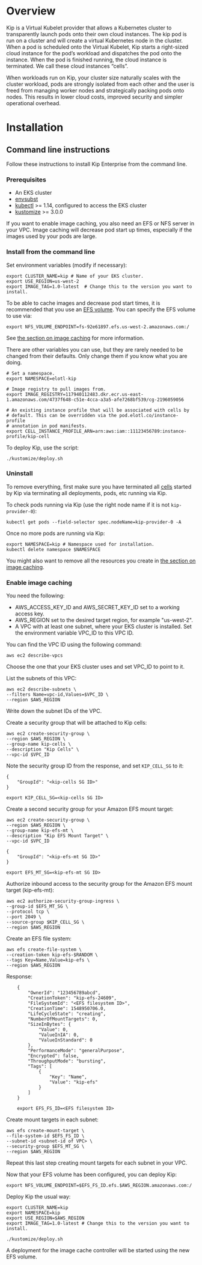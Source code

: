 # Overview

Kip is a Virtual Kubelet provider that allows a Kubernetes cluster to
transparently launch pods onto their own cloud instances. The kip pod is run on
a cluster and will create a virtual Kubernetes node in the cluster. When a pod
is scheduled onto the Virtual Kubelet, Kip starts a right-sized cloud instance
for the pod’s workload and dispatches the pod onto the instance. When the pod
is finished running, the cloud instance is terminated. We call these cloud
instances “cells”.

When workloads run on Kip, your cluster size naturally scales with the cluster
workload, pods are strongly isolated from each other and the user is freed from
managing worker nodes and strategically packing pods onto nodes. This results
in lower cloud costs, improved security and simpler operational overhead.

# Installation

## Command line instructions

Follow these instructions to install Kip Enterprise from the command line.

### Prerequisites

- An EKS cluster
- [envsubst](https://www.gnu.org/software/gettext/manual/html_node/envsubst-Invocation.html)
- [kubectl](https://kubernetes.io/docs/tasks/tools/install-kubectl/) >= 1.14, configured to access the EKS cluster
- [kustomize](https://github.com/kubernetes-sigs/kustomize) >= 3.0.0

If you want to enable image caching, you also need an EFS or NFS server in
your VPC. Image caching will decrease pod start up times, especially if the
images used by your pods are large.

### Install from the command line

Set environment variables (modify if necessary):

    export CLUSTER_NAME=kip # Name of your EKS cluster.
    export USE_REGION=us-west-2
    export IMAGE_TAG=1.0-latest  # Change this to the version you want to install.

To be able to cache images and decrease pod start times, it is recommended that
you use an [EFS volume](https://aws.amazon.com/efs/). You can specify the EFS
volume to use via:

    export NFS_VOLUME_ENDPOINT=fs-92e61897.efs.us-west-2.amazonaws.com:/

See [the section on image caching](#enable-image-caching) for more information.

There are other variables you can use, but they are rarely needed to be changed
from their defaults. Only change them if you know what you are doing.

    # Set a namespace.
    export NAMESPACE=elotl-kip

    # Image registry to pull images from.
    export IMAGE_REGISTRY=117940112483.dkr.ecr.us-east-1.amazonaws.com/4737f648-c51e-4cca-a3a5-afe7268bf539/cg-2196059056

    # An existing instance profile that will be associated with cells by
    # default. This can be overridden via the pod.elotl.co/instance-profile
    # annotation in pod manifests.
    export CELL_INSTANCE_PROFILE_ARN=arn:aws:iam::11123456789:instance-profile/kip-cell

To deploy Kip, use the script:

    ./kustomize/deploy.sh

### Uninstall

To remove everything, first make sure you have terminated all [cells](https://github.com/elotl/kip/blob/master/docs/cells.md) started by Kip via terminating all deployments, pods, etc running via Kip.

To check pods running via Kip (use the right node name if it is not
`kip-provider-0`):

    kubectl get pods --field-selector spec.nodeName=kip-provider-0 -A

Once no more pods are running via Kip:

    export NAMESPACE=kip # Namespace used for installation.
    kubectl delete namespace $NAMESPACE

You might also want to remove all the resources you create in [the section on image caching](#enable-image-caching).

### Enable image caching

You need the following:
* AWS_ACCESS_KEY_ID and AWS_SECRET_KEY_ID set to a working access key.
* AWS_REGION set to the desired target region, for example "us-west-2".
* A VPC with at least one subnet, where your EKS cluster is installed. Set the
  environment variable VPC_ID to this VPC ID.

You can find the VPC ID using the following command:

    aws ec2 describe-vpcs

Choose the one that your EKS cluster uses and set VPC_ID to point to it.

List the subnets of this VPC:

    aws ec2 describe-subnets \
    --filters Name=vpc-id,Values=$VPC_ID \
    --region $AWS_REGION

Write down the subnet IDs of the VPC.

Create a security group that will be attached to Kip cells:

    aws ec2 create-security-group \
    --region $AWS_REGION \
    --group-name kip-cells \
    --description "Kip Cells" \
    --vpc-id $VPC_ID

Note the security group ID from the response, and set `KIP_CELL_SG` to it:

    {
        "GroupId": "<kip-cells SG ID>"
    }

    export KIP_CELL_SG=<kip-cells SG ID>

Create a second security group for your Amazon EFS mount target:

    aws ec2 create-security-group \
    --region $AWS_REGION \
    --group-name kip-efs-mt \
    --description "Kip EFS Mount Target" \
    --vpc-id $VPC_ID

    {
        "GroupId": "<kip-efs-mt SG ID>"
    }

    export EFS_MT_SG=<kip-efs-mt SG ID>

Authorize inbound access to the security group for the Amazon EFS mount target
(kip-efs-mt):

    aws ec2 authorize-security-group-ingress \
    --group-id $EFS_MT_SG \
    --protocol tcp \
    --port 2049 \
    --source-group $KIP_CELL_SG \
    --region $AWS_REGION

Create an EFS file system:

    aws efs create-file-system \
    --creation-token kip-efs-$RANDOM \
    --tags Key=Name,Value=kip-efs \
    --region $AWS_REGION

Response:

        {
            "OwnerId": "123456789abcd",
            "CreationToken": "kip-efs-24609",
            "FileSystemId": "<EFS filesystem ID>",
            "CreationTime": 1548950706.0,
            "LifeCycleState": "creating",
            "NumberOfMountTargets": 0,
            "SizeInBytes": {
                "Value": 0,
                "ValueInIA": 0,
                "ValueInStandard": 0
            },
            "PerformanceMode": "generalPurpose",
            "Encrypted": false,
            "ThroughputMode": "bursting",
            "Tags": [
                {
                    "Key": "Name",
                    "Value": "kip-efs"
                }
            ]
        }

        export EFS_FS_ID=<EFS filesystem ID>

Create mount targets in each subnet:

    aws efs create-mount-target \
    --file-system-id $EFS_FS_ID \
    --subnet-id <subnet-id of VPC> \
    --security-group $EFS_MT_SG \
    --region $AWS_REGION

Repeat this last step creating mount targets for each subnet in your VPC.

Now that your EFS volume has been configured, you can deploy Kip:

    export NFS_VOLUME_ENDPOINT=$EFS_FS_ID.efs.$AWS_REGION.amazonaws.com:/

Deploy Kip the usual way:

    export CLUSTER_NAME=kip
    export NAMESPACE=kip
    export USE_REGION=$AWS_REGION
    export IMAGE_TAG=1.0-latest # Change this to the version you want to install.

    ./kustomize/deploy.sh

A deployment for the image cache controller will be started using the new EFS volume.
